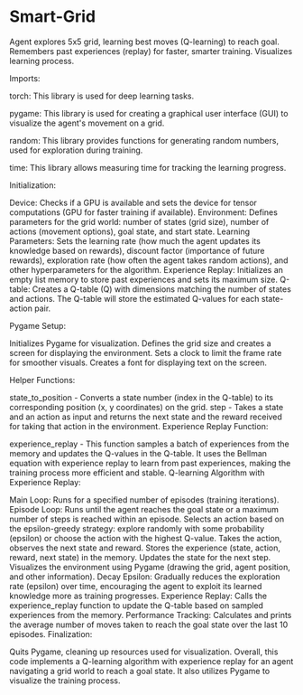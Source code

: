 # Smart-Grid
Agent explores 5x5 grid, learning best moves (Q-learning) to reach goal. Remembers past experiences (replay) for faster, smarter training. Visualizes learning process.

Imports:

torch: This library is used for deep learning tasks.

pygame: This library is used for creating a graphical user interface (GUI) to visualize the agent's movement on a grid.

random: This library provides functions for generating random numbers, used for exploration during training.

time: This library allows measuring time for tracking the learning progress.

Initialization:

Device: Checks if a GPU is available and sets the device for tensor computations (GPU for faster training if available).
Environment: Defines parameters for the grid world: number of states (grid size), number of actions (movement options), goal state, and start state.
Learning Parameters: Sets the learning rate (how much the agent updates its knowledge based on rewards), discount factor (importance of future rewards), exploration rate (how often the agent takes random actions), and other hyperparameters for the algorithm.
Experience Replay: Initializes an empty list memory to store past experiences and sets its maximum size.
Q-table: Creates a Q-table (Q) with dimensions matching the number of states and actions. The Q-table will store the estimated Q-values for each state-action pair.

Pygame Setup:

Initializes Pygame for visualization.
Defines the grid size and creates a screen for displaying the environment.
Sets a clock to limit the frame rate for smoother visuals.
Creates a font for displaying text on the screen.

Helper Functions:

state_to_position - Converts a state number (index in the Q-table) to its corresponding position (x, y coordinates) on the grid.
step - Takes a state and an action as input and returns the next state and the reward received for taking that action in the environment.
Experience Replay Function:

experience_replay - This function samples a batch of experiences from the memory and updates the Q-values in the Q-table. It uses the Bellman equation with experience replay to learn from past experiences, making the training process more efficient and stable.
Q-learning Algorithm with Experience Replay:

Main Loop: Runs for a specified number of episodes (training iterations).
Episode Loop: Runs until the agent reaches the goal state or a maximum number of steps is reached within an episode.
Selects an action based on the epsilon-greedy strategy: explore randomly with some probability (epsilon) or choose the action with the highest Q-value.
Takes the action, observes the next state and reward.
Stores the experience (state, action, reward, next state) in the memory.
Updates the state for the next step.
Visualizes the environment using Pygame (drawing the grid, agent position, and other information).
Decay Epsilon: Gradually reduces the exploration rate (epsilon) over time, encouraging the agent to exploit its learned knowledge more as training progresses.
Experience Replay: Calls the experience_replay function to update the Q-table based on sampled experiences from the memory.
Performance Tracking: Calculates and prints the average number of moves taken to reach the goal state over the last 10 episodes.
Finalization:

Quits Pygame, cleaning up resources used for visualization.
Overall, this code implements a Q-learning algorithm with experience replay for an agent navigating a grid world to reach a goal state. It also utilizes Pygame to visualize the training process.
